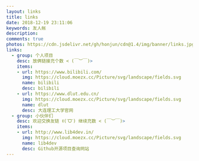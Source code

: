 ```yaml
---
layout: links
title: links
date: 2018-12-19 23:11:06
keywords: 友人帐
description: 
comments: true
photos: https://cdn.jsdelivr.net/gh/honjun/cdn@1.4/img/banner/links.jpg
links:
  - group: 个人项目
    desc: 放俩链接充个数 < (￣︶￣)>
    items:
    - url: https://www.bilibili.com/
      img: https://cloud.moezx.cc/Picture/svg/landscape/fields.svg
      name: bilibili
      desc: bilibili
    - url: https://www.dlut.edu.cn/
      img: https://cloud.moezx.cc/Picture/svg/landscape/fields.svg
      name: dlut
      desc: 大连理工大学官网
  - group: 小伙伴们
    desc: 欢迎交换友链 ꉂ(ˊᗜˋ) 继续充数 < (￣︶￣)>
    items:
    - url: http://www.lib4dev.in/
      img: https://cloud.moezx.cc/Picture/svg/landscape/fields.svg
      name: lib4dev
      desc: Github开源项目查询网站
---
```

